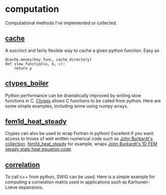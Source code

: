 computation
===========

Computational methods I've implemented or collected.

[cache](cache)
-----------
A succinct and fairly flexible way to cache a given python function.
Easy as 
```
@cache.money(key_func, cache_directory)
def slow_function(a, b, c):
    return y
```

[ctypes_boiler](ctypes_boiler)
-----------
Python performance can be dramatically improved by writing slow functions in C. [Ctypes](https://docs.python.org/2/library/ctypes.html) allows C functions to be called from python. Here are some simple examples, including some using numpy arrays.


[fem1d_heat_steady](fem1d_heat_steady)
-----------
Ctypes can also be used to wrap Fortran in python! Excellent if you want access to troves of well written numerical code such as [John Burkardt's collection](http://people.sc.fsu.edu/~jburkardt/). 
[fem1d_heat_steady](fem1d_heat_steady/fem1d_heat_steady_wrapper.py) for example, wraps [John Burkardt's 1D FEM steady state heat equation code](https://people.sc.fsu.edu/~jburkardt/f_src/fem1d_heat_steady/fem1d_heat_steady.html).


[correlation](correlation)
-----------
To call c++ from python, SWIG can be used. Here is a simple example for computing a correlation matrix used in applications such as Karhunen-Loève expansions.

